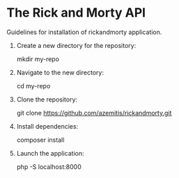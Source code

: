 

# The Rick and Morty API

Guidelines for installation of rickandmorty application.

1. Create a new directory for the repository: 

    mkdir my-repo

2. Navigate to the new directory: 

   cd my-repo

3. Clone the repository: 

   git clone https://github.com/azemitis/rickandmorty.git

4. Install dependencies:

   composer install

5. Launch the application:

   php -S localhost:8000
